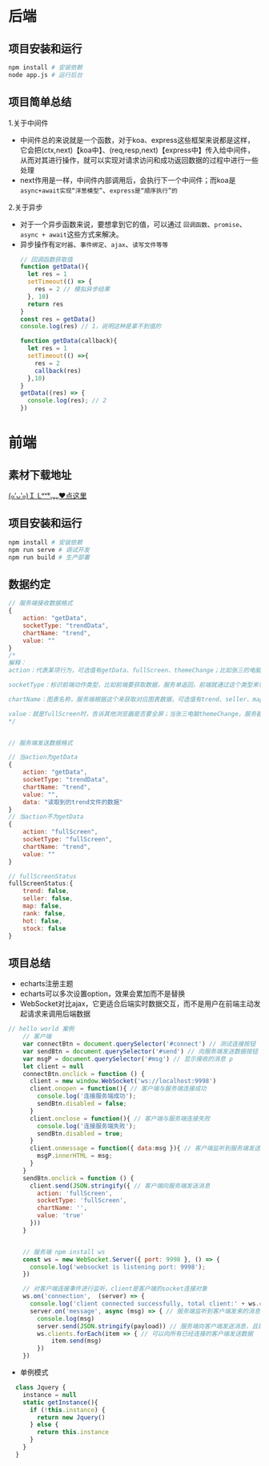 # 后端
## 项目安装和运行
```bash
npm install # 安装依赖
node app.js # 运行后台
```
## 项目简单总结
1.关于中间件
- 中间件总的来说就是一个函数，对于koa、express这些框架来说都是这样，它会把(ctx,next)【koa中】、(req,resp,next)【express中】传入给中间件，从而对其进行操作，就可以实现对请求访问和成功返回数据的过程中进行一些处理
- next作用是一样，中间件内部调用后，会执行下一个中间件；而koa是`async+await实现“洋葱模型”`、`express是“顺序执行”的`

2.关于异步
- 对于一个异步函数来说，要想拿到它的值，可以通过 `回调函数`、`promise`、`async + await`这些方式来解决。
- 异步操作有`定时器`、`事件绑定`、`ajax`、`读写文件等等`
  ```js
  // 回调函数获取值
  function getData(){
    let res = 1
    setTimeout(() => {
      res = 2 // 模拟异步结果
    }, 10)
    return res
  }
  const res = getData()
  console.log(res) // 1，说明这种是拿不到值的

  function getData(callback){
    let res = 1
    setTimeout(() =>{
      res = 2
      callback(res)
    },10)
  }
  getData((res) => {
    console.log(res); // 2
  })

  ```

# 前端
## 素材下载地址
[(๑′ᴗ‵๑)Ｉ Lᵒᵛᵉᵧₒᵤ❤点这里](https://gitee.com/xiaoqiang001/online-retailers.git)
## 项目安装和运行

```bash
npm install # 安装依赖 
npm run serve # 调试开发
npm run build # 生产部署
```
## 数据约定
```js
// 服务端接收数据格式
{
    action: "getData",
    socketType: "trendData",
    chartName: "trend",
    value: ""
}
/*
解释：
action：代表某项行为，可选值有getData、fullScreen、themeChange；比如张三的电脑想要服务端数据，那么action就为getData；比如张三的某个图表发生全屏，那么就要发送给服务端，便于让李四对应图表也为全屏

socketType：标识前端动作类型，比如前端要获取数据，服务单返回，前端就通过这个类型来判断该如何处理，可选值有trendData、sellerData、mapData、rankData、hotData、stockData、fullScreen、themeChange

chartName：图表名称，服务端根据这个来获取对应图表数据，可选值有trend、seller、map、rank、hot、stock，如果是主题切换，可不传此值

value：就是fullScreen时，告诉其他浏览器是否要全屏；当张三电脑themeChange，服务器就要告诉李四themeChange哪一个具体的主题
*/ 


// 服务端发送数据格式

// 当action为getData
{
    action: "getData",
    socketType: "trendData",
    chartName: "trend",
    value: "",
    data: "读取到的trend文件的数据"
}
// 当action不为getData
{
    action: "fullScreen",
    socketType: "fullScreen",
    chartName: "trend",
    value: ""
}

// fullScreenStatus
fullScreenStatus:{
    trend: false,
    seller: false,
    map: false,
    rank: false,
    hot: false,
    stock: false
}
```
## 项目总结

- echarts注册主题
- echarts可以多次设置option，效果会累加而不是替换
- WebSocket对比ajax，它更适合后端实时数据交互，而不是用户在前端主动发起请求来调用后端数据
```js
// hello world 案例
    // 客户端
    var connectBtn = document.querySelector('#connect') // 测试连接按钮
    var sendBtn = document.querySelector('#send') // 向服务端发送数据按钮
    var msgP = document.querySelector('#msg') // 显示接收的消息 p 
    let client = null
    connectBtn.onclick = function () {
      client = new window.WebSocket('ws://localhost:9998')
      client.onopen = function(){ // 客户端与服务端连接成功
        console.log('连接服务端成功');
        sendBtn.disabled = false;
      }
      client.onclose = function(){ // 客户端与服务端连接失败
        console.log('连接服务端失败');
        sendBtn.disabled = true;
      }
      client.onmessage = function({ data:msg }){ // 客户端监听到服务端发送的消息
        msgP.innerHTML = msg;
      }
    }
    sendBtn.onclick = function () {
      client.send(JSON.stringify({ // 客户端向服务端发送消息
        action: 'fullScreen',
        socketType: 'fullScreen',
        chartName: '',
        value: 'true'
      }))
    }


    // 服务端 npm install ws
    const ws = new WebSocket.Server({ port: 9998 }, () => {
      console.log('websocket is listening port: 9998');
    })

    // 对客户端连接事件进行监听，client是客户端的socket连接对象
    ws.on('connection',  (server) => {
      console.log('client connected successfully, total client:' + ws.clients.size);
      server.on('message', async (msg) => { // 服务端监听到客户端发来的消息
        console.log(msg)
        server.send(JSON.stringify(payload)) // 服务端向客户端发送消息，且是二进制或字符串数据
        ws.clients.forEach(item => { // 可以向所有已经连接的客户端发送数据
            item.send(msg)
        })
    })

```

- 单例模式
```js
  class Jquery {
    instance = null
    static getInstance(){
      if (!this.instance) {
        return new Jquery()
      } else {
        return this.instance
      }
    }
  }
```
